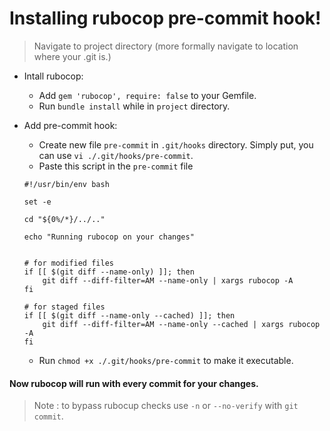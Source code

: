 # Installing rubocop pre-commit hook!

> Navigate to project directory (more formally navigate to location where your .git is.)


+ Intall rubocop:
    - Add `gem 'rubocop', require: false` to your Gemfile.
    - Run `bundle install` while in `project` directory.

+ Add pre-commit hook:
    - Create new file `pre-commit` in `.git/hooks` directory. Simply put, you can use `vi ./.git/hooks/pre-commit`.
    - Paste this script in the `pre-commit` file

    ```shell
  #!/usr/bin/env bash

    set -e
    
    cd "${0%/*}/../.."

    echo "Running rubocop on your changes"


    # for modified files
    if [[ $(git diff --name-only) ]]; then
        git diff --diff-filter=AM --name-only | xargs rubocop -A
    fi

    # for staged files
    if [[ $(git diff --name-only --cached) ]]; then
        git diff --diff-filter=AM --name-only --cached | xargs rubocop -A
    fi
    
    ```

    - Run `chmod +x ./.git/hooks/pre-commit` to make it executable.




#### Now rubocop will run with every commit for your changes.

> Note : to bypass rubocup checks use `-n` or `--no-verify` with `git commit`.


